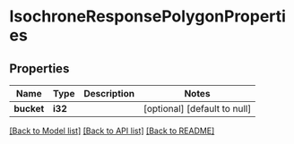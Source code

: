 # IsochroneResponsePolygonProperties

## Properties
Name | Type | Description | Notes
------------ | ------------- | ------------- | -------------
**bucket** | **i32** |  | [optional] [default to null]

[[Back to Model list]](../README.md#documentation-for-models) [[Back to API list]](../README.md#documentation-for-api-endpoints) [[Back to README]](../README.md)


